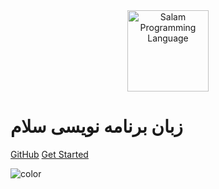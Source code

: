<center>
  <img alt="Salam Programming Language" src="https://raw.githubusercontent.com/SalamLang/Salam/main/assets/logo-box.svg" width="130px">
</center>

# زبان برنامه نویسی سلام

[GitHub](https://github.com/SalamLang/Salam/)
[Get Started](#salam)

![color](#f0f0f0)

